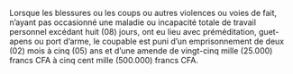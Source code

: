 Lorsque les blessures ou les coups ou autres violences ou voies de fait, n’ayant pas occasionné une maladie ou incapacité totale de travail personnel excédant huit (08) jours, ont eu lieu avec préméditation, guet-apens ou port d’arme, le coupable est puni d’un emprisonnement de deux (02) mois à cinq (05) ans et d’une amende de vingt-cinq mille (25.000) francs CFA à cinq cent mille (500.000) francs CFA.
